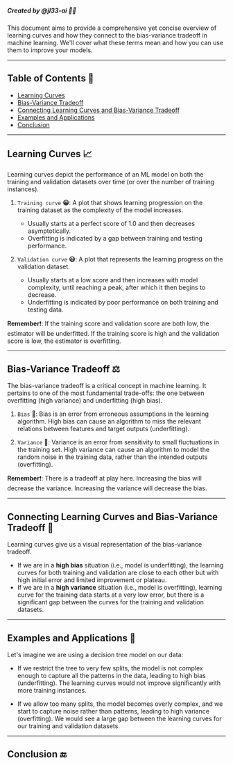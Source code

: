 ##### _Created by @jl33-ai 👦🏻_

This document aims to provide a comprehensive yet concise overview of learning curves and how they connect to the bias-variance tradeoff in machine learning. We'll cover what these terms mean and how you can use them to improve your models.

 ---
## Table of Contents 📑
- [Learning Curves](#Learning-Curves-📈)
- [Bias-Variance Tradeoff](#Bias-Variance-Tradeoff-⚖️)
- [Connecting Learning Curves and Bias-Variance Tradeoff](#Connecting-Learning-Curves-and-Bias-Variance-Tradeoff-🔗)
- [Examples and Applications](#Examples-and-Applications-📝)
- [Conclusion](#Conclusion-🔚)

 ---
## Learning Curves 📈

Learning curves depict the performance of an ML model on both the training and validation datasets over time (or over the number of training instances).

1. `Training curve` **😀**: A plot that shows learning progression on the training dataset as the complexity of the model increases.
    - Usually starts at a perfect score of 1.0 and then decreases asymptotically.
    - Overfitting is indicated by a gap between training and testing performance.

2. `Validation curve` **😃**: A plot that represents the learning progress on the validation dataset.
    - Usually starts at a low score and then increases with model complexity, until reaching a peak, after which it then begins to decrease.
    - Underfitting is indicated by poor performance on both training and testing data.

**Remember**❗️: If the training score and validation score are both low, the estimator will be underfitted. If the training score is high and the validation score is low, the estimator is overfitting.

---

## Bias-Variance Tradeoff ⚖️

The bias-variance tradeoff is a critical concept in machine learning. It pertains to one of the most fundamental trade-offs: the one between overfitting (high variance) and underfitting (high bias).

1. `Bias` **👥**: Bias is an error from erroneous assumptions in the learning algorithm. High bias can cause an algorithm to miss the relevant relations between features and target outputs (underfitting).

2. `Variance` **🎲**: Variance is an error from sensitivity to small fluctuations in the training set. High variance can cause an algorithm to model the random noise in the training data, rather than the intended outputs (overfitting).

**Remember**❗️: There is a tradeoff at play here. Increasing the bias will decrease the variance. Increasing the variance will decrease the bias.

---

## Connecting Learning Curves and Bias-Variance Tradeoff 🔗

Learning curves give us a visual representation of the bias-variance tradeoff.

- If we are in a **high bias** situation (i.e., model is underfitting), the learning curves for both training and validation are close to each other but with high initial error and limited improvement or plateau.
- If we are in a **high variance** situation (i.e., model is overfitting), learning curve for the training data starts at a very low error, but there is a significant gap between the curves for the training and validation datasets.


---

## Examples and Applications 📝

Let's imagine we are using a decision tree model on our data:

- If we restrict the tree to very few splits, the model is not complex enough to capture all the patterns in the data, leading to high bias (underfitting). The learning curves would not improve significantly with more training instances.

- If we allow too many splits, the model becomes overly complex, and we start to capture noise rather than patterns, leading to high variance (overfitting). We would see a large gap between the learning curves for our training and validation datasets.


---

## Conclusion 🔚
